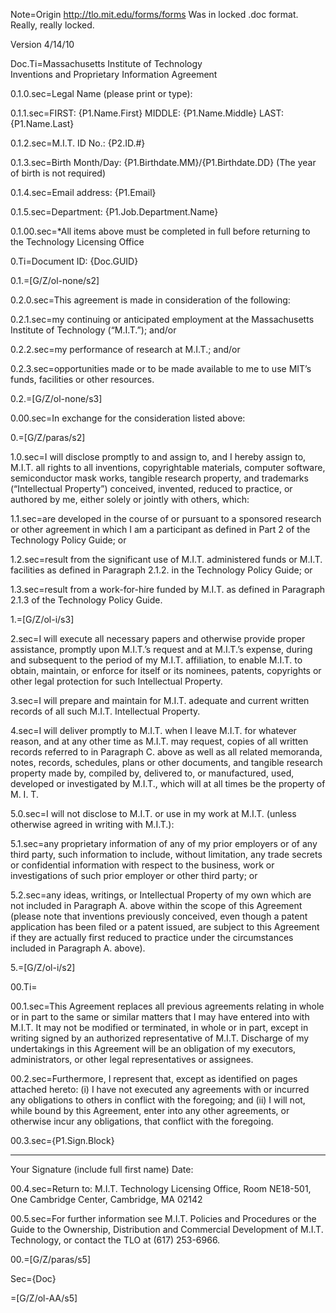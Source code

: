 Note=Origin <a href="http://tlo.mit.edu/forms/forms">http://tlo.mit.edu/forms/forms</a>  Was in locked .doc format. Really, really locked.

Version 4/14/10

Doc.Ti=Massachusetts Institute of Technology<br>Inventions and Proprietary Information Agreement
 
0.1.0.sec=Legal Name (please print or type):

0.1.1.sec=FIRST: {P1.Name.First}       MIDDLE:   {P1.Name.Middle}   LAST: {P1.Name.Last}     

0.1.2.sec=M.I.T. ID No.:  {P2.ID.#}   

0.1.3.sec=Birth Month/Day:  {P1.Birthdate.MM}/{P1.Birthdate.DD} (The year of birth is not required)     

0.1.4.sec=Email address:  {P1.Email}    

0.1.5.sec=Department:  {P1.Job.Department.Name}

0.1.00.sec=*All items above must be completed in full before returning to the Technology Licensing Office

0.Ti=Document ID: {Doc.GUID}

0.1.=[G/Z/ol-none/s2]

0.2.0.sec=This agreement is made in consideration of the following:
 
0.2.1.sec=my continuing or anticipated employment at the Massachusetts Institute of Technology (“M.I.T.”); and/or

0.2.2.sec=my performance of research at M.I.T.; and/or

0.2.3.sec=opportunities made or to be made available to me to use MIT’s funds, facilities or other resources.

0.2.=[G/Z/ol-none/s3]
 
0.00.sec=In exchange for the consideration listed above:

0.=[G/Z/paras/s2]

1.0.sec=I will disclose promptly to and assign to, and I hereby assign to, M.I.T. all rights to all inventions, copyrightable materials, computer software, semiconductor mask works, tangible research property, and trademarks (“Intellectual Property”) conceived, invented, reduced to practice, or authored by me, either solely or jointly with others, which:
 
1.1.sec=are developed in the course of or pursuant to a sponsored research or other agreement in which I am a participant as defined in Part 2 of the Technology Policy Guide; or

1.2.sec=result from the significant use of M.I.T. administered funds or M.I.T. facilities as defined in Paragraph 2.1.2. in the Technology Policy Guide; or

1.3.sec=result from a work-for-hire funded by M.I.T. as defined in Paragraph 2.1.3 of the Technology Policy Guide.
 
1.=[G/Z/ol-i/s3]

2.sec=I will execute all necessary papers and otherwise provide proper assistance, promptly upon M.I.T.’s request and at M.I.T.’s expense, during and subsequent to the period of my M.I.T. affiliation, to enable M.I.T. to obtain, maintain, or enforce for itself or its nominees, patents, copyrights or other legal protection for such Intellectual Property.

3.sec=I will prepare and maintain for M.I.T. adequate and current written records of all such M.I.T. Intellectual Property.

4.sec=I will deliver promptly to M.I.T. when I leave M.I.T. for whatever reason, and at any other time as M.I.T. may request, copies of all written records referred to in Paragraph C. above as well as all related memoranda, notes, records, schedules, plans or other documents, and tangible research property made by, compiled by, delivered to, or manufactured, used, developed or investigated by M.I.T., which will at all times be the property of M. I. T.

5.0.sec=I will not disclose to M.I.T. or use in my work at M.I.T. (unless otherwise agreed in writing with M.I.T.):

5.1.sec=any proprietary information of any of my prior employers or of any third party, such information to include, without limitation, any trade secrets or confidential information with respect to the business, work or investigations of such prior employer or other third party; or

5.2.sec=any ideas, writings, or Intellectual Property of my own which are not included in Paragraph A. above within the scope of this Agreement (please note that inventions previously conceived, even though a patent application has been filed or a patent issued, are subject to this Agreement if they are actually first reduced to practice under the circumstances included in Paragraph A. above).
 
5.=[G/Z/ol-i/s2]

00.Ti=</i>

00.1.sec=This Agreement replaces all previous agreements relating in whole or in part to the same or similar matters that I may have entered into with M.I.T.  It may not be modified or terminated, in whole or in part, except in writing signed by an authorized representative of M.I.T. Discharge of my undertakings in this Agreement will be an obligation of my executors, administrators, or other legal representatives or assignees.
 
00.2.sec=Furthermore, I represent that, except as identified on pages attached hereto: (i) I have not executed any agreements with or incurred any obligations to others in conflict with the foregoing; and (ii) I will not, while bound by this Agreement, enter into any other agreements, or otherwise incur any obligations, that conflict with the foregoing.
 
 
00.3.sec={P1.Sign.Block}
______________________________________
Your Signature (include full first name)
Date:      
 
00.4.sec=Return to: M.I.T. Technology Licensing Office, Room NE18-501, One Cambridge Center, Cambridge, MA 02142            

00.5.sec=For further information see M.I.T. Policies and Procedures or the Guide to the Ownership, Distribution and Commercial Development of M.I.T. Technology, or contact the TLO at (617) 253-6966.                         

00.=[G/Z/paras/s5]

Sec={Doc}

=[G/Z/ol-AA/s5]

